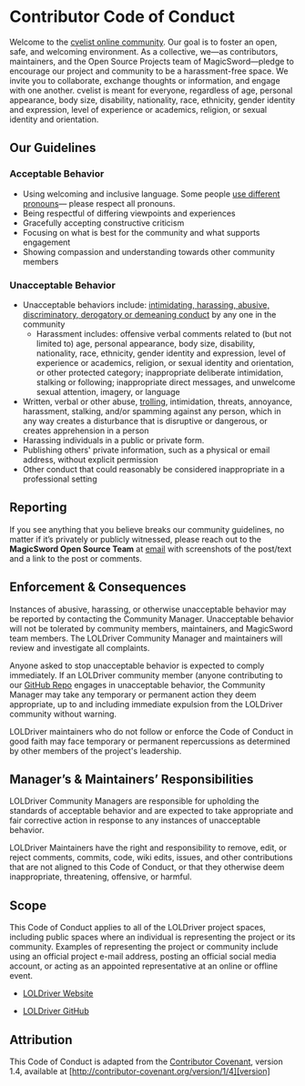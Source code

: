# Contributor Code of Conduct

Welcome to the [cvelist online community](https://cvelist.github.io/). Our goal is to foster an open, safe, and welcoming environment. As a collective, we—as contributors, maintainers, and the Open Source Projects team of MagicSword—pledge to encourage our project and community to be a harassment-free space. We invite you to collaborate, exchange thoughts or information, and engage with one another. cvelist is meant for everyone, regardless of age, personal appearance, body size, disability, nationality, race, ethnicity, gender identity and expression, level of experience or academics, religion, or sexual identity and orientation.

## Our Guidelines

### Acceptable Behavior

* Using welcoming and inclusive language. Some people [use different pronouns](https://www.npr.org/2021/06/02/996319297/gender-identity-pronouns-expression-guide-lgbtq)— please respect all pronouns.
* Being respectful of differing viewpoints and experiences
* Gracefully accepting constructive criticism
* Focusing on what is best for the community and what supports engagement
* Showing compassion and understanding towards other community members

### Unacceptable Behavior

* Unacceptable behaviors include: [intimidating, harassing, abusive, discriminatory, derogatory or demeaning conduct](https://www.doi.gov/employees/anti-harassment/definitions) by any one in the community
  * Harassment includes: offensive verbal comments related to (but not limited to) age, personal appearance, body size, disability, nationality, race, ethnicity, gender identity and expression, level of experience or academics, religion, or sexual identity and orientation, or other protected category; inappropriate deliberate intimidation, stalking or following; inappropriate direct messages, and unwelcome sexual attention, imagery, or language
* Written, verbal or other abuse, [trolling](https://dictionary.cambridge.org/us/dictionary/english/trolling), intimidation, threats, annoyance, harassment, stalking, and/or spamming against any person, which in any way creates a disturbance that is disruptive or dangerous, or creates apprehension in a person
* Harassing individuals in a public or private form.
* Publishing others' private information, such as a physical or email address, without explicit permission
* Other conduct that could reasonably be considered inappropriate in a professional setting

## Reporting

If you see anything that you believe breaks our community guidelines, no matter if it’s privately or publicly witnessed, please reach out to the **MagicSword Open Source Team** at [email](mailto:opensource@magicsword.io) with screenshots of the post/text and a link to the post or comments.

## Enforcement & Consequences

Instances of abusive, harassing, or otherwise unacceptable behavior may be reported by contacting the Community Manager. Unacceptable behavior will not be tolerated by community members, maintainers, and MagicSword team members.  The LOLDriver Community Manager and maintainers will review and investigate all complaints.

Anyone asked to stop unacceptable behavior is expected to comply immediately. If an LOLDriver community member (anyone contributing to our [GitHub Repo](https://github.com/cvelist/cvelist) engages in unacceptable behavior, the Community Manager may take any temporary or permanent action they deem appropriate, up to and including immediate expulsion from the LOLDriver community without warning.

LOLDriver maintainers who do not follow or enforce the Code of Conduct in good faith may face temporary or permanent repercussions as determined by other members of the project's leadership.

## Manager’s & Maintainers’ Responsibilities

LOLDriver Community Managers are responsible for upholding the standards of acceptable behavior and are expected to take appropriate and fair corrective action in response to any instances of unacceptable behavior.

LOLDriver Maintainers have the right and responsibility to remove, edit, or reject comments, commits, code, wiki edits, issues, and other contributions that are not aligned to this Code of Conduct, or that they otherwise deem inappropriate, threatening, offensive, or harmful.

## Scope

This Code of Conduct applies to all of the LOLDriver project spaces, including public spaces where an individual is representing the project or its community. Examples of representing the project or community include using an official project e-mail address, posting an official social media account, or acting as an appointed representative at an online or offline event.

* [LOLDriver Website](https://cvelist.github.io/)

* [LOLDriver GitHub](https://github.com/cvelist/cvelist)

## Attribution

This Code of Conduct is adapted from the [Contributor Covenant][homepage], version 1.4, available at [http://contributor-covenant.org/version/1/4][version]

[homepage]: http://contributor-covenant.org
[version]: http://contributor-covenant.org/version/1/4/